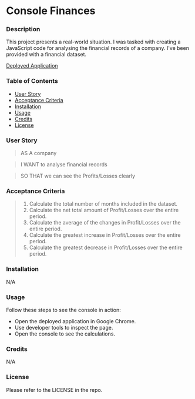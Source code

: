 # Console Finances

### Description
This project presents a real-world situation. I was tasked with creating a JavaScript code for analysing the financial records of a company. I've been provided with a financial dataset.

[Deployed Application](https://volfovaklara.github.io/console-finances/)

### Table of Contents
* [User Story](#user-story) 
* [Acceptance Criteria](#acceptance-criteria)
* [Installation](#installation)
* [Usage](#usage)
* [Credits](#credits)
* [License](#license)

### User Story
> AS A company

> I WANT to analyse financial records

> SO THAT we can see the Profits/Losses clearly

### Acceptance Criteria
> 1. Calculate the total number of months included in the dataset.
> 2. Calculate the net total amount of Profit/Losses over the entire period.
> 3. Calculate the average of the changes in Profit/Losses over the entire period.
> 4. Calculate the greatest increase in Profit/Losses over the entire period.
> 5. Calculate the greatest decrease in Profit/Losses over the entire period.

### Installation
N/A

### Usage
Follow these steps to see the console in action:

+ Open the deployed application in Google Chrome.
+ Use developer tools to inspect the page.
+ Open the console to see the calculations.



### Credits
N/A

### License
Please refer to the LICENSE in the repo.
